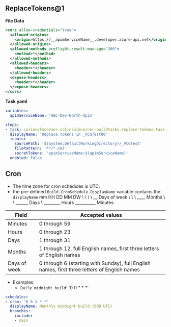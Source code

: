 

## ReplaceTokens@1
**File Data**
```xml
<cors allow-credentials="true">
  <allowed-origins>
    <origin>https://__apimServiceName__.developer.azure-api.net</origin>
  </allowed-origins>
  <allowed-methods preflight-result-max-age="300">
    <method>*</method>
  </allowed-methods>
  <allowed-headers>
    <header>*</header>
  </allowed-headers>
  <expose-headers>
    <header>*</header>
  </expose-headers>
</cors>
```

**Task yaml**
```yaml
variables:
  apimServiceName: 'ABC-Dev-North-Apim'

steps:
- task: colinsalmcorner.colinsalmcorner-buildtasks.replace-tokens-task.ReplaceTokens@1
  displayName: 'Replace tokens in _VCGTest00'
  inputs:
    sourcePath: '$(System.DefaultWorkingDirectory)/_VCGTest'
    filePattern: '**/*.xml'
    secretTokens: 'apimServiceName:$(apimServiceName)'
  enabled: false
```

## Cron

- The time zone for cron schedules is UTC.
- the pre-defined `Build.CronSchedule.DisplayName` variable contains the `displayName`
mm HH DD MM DW
 \  \  \  \  \__ Days of week
  \  \  \  \____ Months
   \  \  \______ Days
    \  \________ Hours
     \__________ Minutes

| Field	| Accepted values | 
| -- | -- |
| Minutes	| 0 through 59 | 
| Hours	| 0 through 23 | 
| Days	| 1 through 31 | 
| Months	| 1 through 12, full English names, first three letters of English names | 
| Days of week	| 0 through 6 (starting with Sunday), full English names, first three letters of English names | 

- Examples:
  - `Daily midnight build`: '0 0 * * *'
```yaml
schedules:
- cron: '0 6 1 * *'
  displayName: Monthly midnight build (600 UTC)
  branches:
    include:
    - main
```